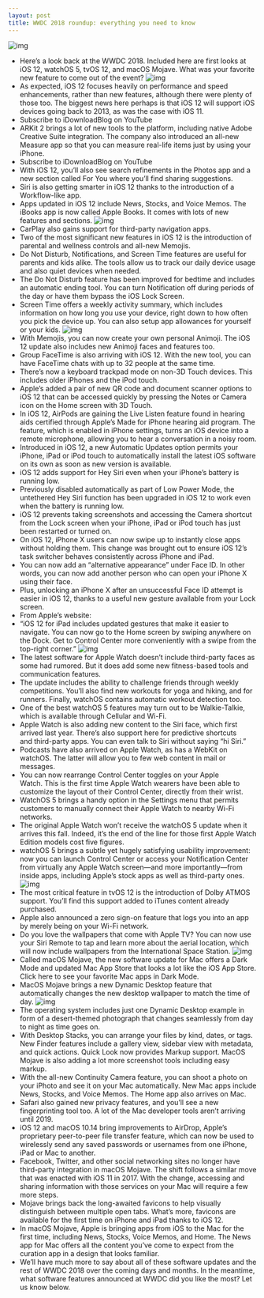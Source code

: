 ```yaml
---
layout: post
title: WWDC 2018 roundup: everything you need to know
---
```

![img](http://media.idownloadblog.com/wp-content/uploads/2018/06/WWDC-2018.jpg)
* Here’s a look back at the WWDC 2018. Included here are first looks at iOS 12, watchOS 5, tvOS 12, and macOS Mojave. What was your favorite new feature to come out of the event?
![img](http://media.idownloadblog.com/wp-content/uploads/2018/06/memoji.jpg)
* As expected, iOS 12 focuses heavily on performance and speed enhancements, rather than new features, although there were plenty of those too. The biggest news here perhaps is that iOS 12 will support iOS devices going back to 2013, as was the case with iOS 11.
* Subscribe to iDownloadBlog on YouTube
* ARKit 2 brings a lot of new tools to the platform, including native Adobe Creative Suite integration. The company also introduced an all-new Measure app so that you can measure real-life items just by using your iPhone.
* Subscribe to iDownloadBlog on YouTube
* With iOS 12, you’ll also see search refinements in the Photos app and a new section called For You where you’ll find sharing suggestions.
* Siri is also getting smarter in iOS 12 thanks to the introduction of a Workflow-like app.
* Apps updated in iOS 12 include News, Stocks, and Voice Memos. The iBooks app is now called Apple Books. It comes with lots of new features and sections.
![img](http://media.idownloadblog.com/wp-content/uploads/2018/06/apple-books-app.jpg)
* CarPlay also gains support for third-party navigation apps.
* Two of the most significant new features in iOS 12 is the introduction of parental and wellness controls and all-new Memojis.
* Do Not Disturb, Notifications, and Screen Time features are useful for parents and kids alike. The tools allow us to track our daily device usage and also quiet devices when needed.
* The Do Not Disturb feature has been improved for bedtime and includes an automatic ending tool. You can turn Notification off during periods of the day or have them bypass the iOS Lock Screen.
* Screen Time offers a weekly activity summary, which includes information on how long you use your device, right down to how often you pick the device up. You can also setup app allowances for yourself or your kids.
![img](http://media.idownloadblog.com/wp-content/uploads/2018/06/ios12_memoji-customize_06042018.jpg)
* With Memojis, you can now create your own personal Animoji. The iOS 12 update also includes new Animoji faces and features too.
* Group FaceTime is also arriving with iOS 12. With the new tool, you can have FaceTime chats with up to 32 people at the same time.
* There’s now a keyboard trackpad mode on non-3D Touch devices. This includes older iPhones and the iPod touch.
* Apple’s added a pair of new QR code and document scanner options to iOS 12 that can be accessed quickly by pressing the Notes or Camera icon on the Home screen with 3D Touch.
* In iOS 12, AirPods are gaining the Live Listen feature found in hearing aids certified through Apple’s Made for iPhone hearing aid program. The feature, which is enabled in iPhone settings, turns an iOS device into a remote microphone, allowing you to hear a conversation in a noisy room.
* Introduced in iOS 12, a new Automatic Updates option permits your iPhone, iPad or iPod touch to automatically install the latest iOS software on its own as soon as new version is available.
* iOS 12 adds support for Hey Siri even when your iPhone’s battery is running low.
* Previously disabled automatically as part of Low Power Mode, the untethered Hey Siri function has been upgraded in iOS 12 to work even when the battery is running low.
* iOS 12 prevents taking screenshots and accessing the Camera shortcut from the Lock screen when your iPhone, iPad or iPod touch has just been restarted or turned on.
* On iOS 12, iPhone X users can now swipe up to instantly close apps without holding them. This change was brought out to ensure iOS 12’s task switcher behaves consistently across iPhone and iPad.
* You can now add an “alternative appearance” under Face ID. In other words, you can now add another person who can open your iPhone X using their face.
* Plus, unlocking an iPhone X after an unsuccessful Face ID attempt is easier in iOS 12, thanks to a useful new gesture available from your Lock screen.
* From Apple’s website:
* “iOS 12 for iPad includes updated gestures that make it easier to navigate. You can now go to the Home screen by swiping anywhere on the Dock. Get to Control Center more conveniently with a swipe from the top-right corner.”
![img](http://media.idownloadblog.com/wp-content/uploads/2018/06/Apple-watchOS_5-Competitions-screen-06042018.jpg)
* The latest software for Apple Watch doesn’t include third-party faces as some had rumored. But it does add some new fitness-based tools and communication features.
* The update includes the ability to challenge friends through weekly competitions. You’ll also find new workouts for yoga and hiking, and for runners. Finally, watchOS contains automatic workout detection too.
* One of the best watchOS 5 features may turn out to be Walkie-Talkie, which is available through Cellular and Wi-Fi.
* Apple Watch is also adding new content to the Siri face, which first arrived last year. There’s also support here for predictive shortcuts and third-party apps. You can even talk to Siri without saying “hi Siri.”
* Podcasts have also arrived on Apple Watch, as has a WebKit on watchOS. The latter will allow you to few web content in mail or messages.
* You can now rearrange Control Center toggles on your Apple Watch. This is the first time Apple Watch wearers have been able to customize the layout of their Control Center, directly from their wrist.
* WatchOS 5 brings a handy option in the Settings menu that permits customers to manually connect their Apple Watch to nearby Wi-Fi networks.
* The original Apple Watch won’t receive the watchOS 5 update when it arrives this fall. Indeed, it’s the end of the line for those first Apple Watch Edition models cost five figures.
* watchOS 5 brings a subtle yet hugely satisfying usability improvement: now you can launch Control Center or access your Notification Center from virtually any Apple Watch screen—and more importantly—from inside apps, including Apple’s stock apps as well as third-party ones.
![img](http://media.idownloadblog.com/wp-content/uploads/2018/06/Apple-TV-4K-teaser-005.jpg)
* The most critical feature in tvOS 12 is the introduction of Dolby ATMOS support. You’ll find this support added to iTunes content already purchased.
* Apple also announced a zero sign-on feature that logs you into an app by merely being on your Wi-Fi network.
* Do you love the wallpapers that come with Apple TV? You can now use your Siri Remote to tap and learn more about the aerial location, which will now include wallpapers from the International Space Station.
![img](http://media.idownloadblog.com/wp-content/uploads/2018/06/macOS_Preview_Mac_App_Store_Discover-screen-06042018.jpg)
* Called macOS Mojave, the new software update for Mac offers a Dark Mode and updated Mac App Store that looks a lot like the iOS App Store. Click here to see your favorite Mac apps in Dark Mode.
* MacOS Mojave brings a new Dynamic Desktop feature that automatically changes the new desktop wallpaper to match the time of day.
![img](http://media.idownloadblog.com/wp-content/uploads/2018/06/macOS-Mojave-Dynamic-Desktop-teaser.jpg)
* The operating system includes just one Dynamic Desktop example in form of a desert-themed photograph that changes seamlessly from day to night as time goes on.
* With Desktop Stacks, you can arrange your files by kind, dates, or tags. New Finder features include a gallery view, sidebar view with metadata, and quick actions. Quick Look now provides Markup support. MacOS Mojave is also adding a lot more screenshot tools including easy markup.
* With the all-new Continuity Camera feature, you can shoot a photo on your iPhoto and see it on your Mac automatically. New Mac apps include News, Stocks, and Voice Memos. The Home app also arrives on Mac.
* Safari also gained new privacy features, and you’ll see a new fingerprinting tool too. A lot of the Mac developer tools aren’t arriving until 2019.
* iOS 12 and macOS 10.14 bring improvements to AirDrop, Apple’s proprietary peer-to-peer file transfer feature, which can now be used to wirelessly send any saved passwords or usernames from one iPhone, iPad or Mac to another.
* Facebook, Twitter, and other social networking sites no longer have third-party integration in macOS Mojave. The shift follows a similar move that was enacted with iOS 11 in 2017. With the change, accessing and sharing information with those services on your Mac will require a few more steps.
* Mojave brings back the long-awaited favicons to help visually distinguish between multiple open tabs. What’s more, favicons are available for the first time on iPhone and iPad thanks to iOS 12.
* In macOS Mojave, Apple is bringing apps from iOS to the Mac for the first time, including News, Stocks, Voice Memos, and Home. The News app for Mac offers all the content you’ve come to expect from the curation app in a design that looks familiar.
* We’ll have much more to say about all of these software updates and the rest of WWDC 2018 over the coming days and months. In the meantime, what software features announced at WWDC did you like the most? Let us know below.

